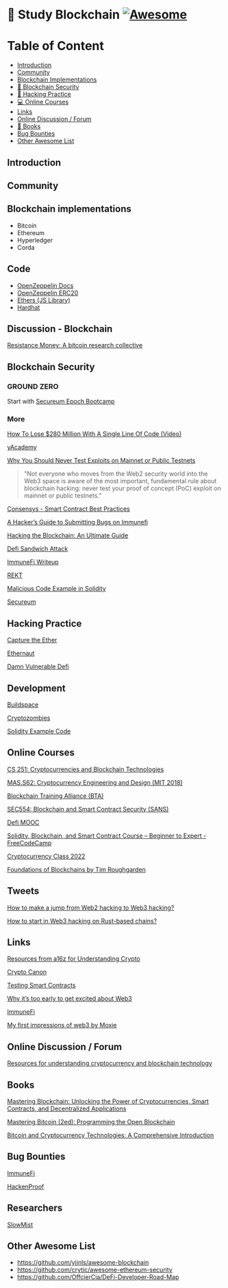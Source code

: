 # 🧊 Study Blockchain [![Awesome](https://cdn.rawgit.com/sindresorhus/awesome/d7305f38d29fed78fa85652e3a63e154dd8e8829/media/badge.svg)](https://github.com/sindresorhus/awesome)

# Table of Content
- [Introduction](#introduction)
- [Community](#community)
- [Blockchain Implementations](#blockchain-implementations)
- [🔐 Blockchain Security](#blockchain-security)
- [🚩 Hacking Practice](#hacking-practice)
- [:computer: Online Courses](#online-courses)
- [Links](#links)
- [Online Discussion / Forum](#online-discussion-forum)
- [:open_book: Books](#books)
- [Bug Bounties](#bug-bounties)
- [Other Awesome List](#other-awesome-list)

## Introduction

## Community

## Blockchain implementations
- Bitcoin
- Ethereum
- Hyperledger
- Corda

## Code
- [OpenZeppelin Docs](https://docs.openzeppelin.com/contracts)
- [OpenZeppelin ERC20](https://github.com/OpenZeppelin/openzeppelin-contracts)
- [Ethers (JS Library)](https://docs.ethers.io/v5/)
- [Hardhat](https://hardhat.org/)

## Discussion - Blockchain
[Resistance Money: A bitcoin research collective](https://www.resistance.money/)

## Blockchain Security

### GROUND ZERO
Start with [Secureum Epoch Bootcamp](https://github.com/x676f64/secureum-mind_map)

### More

[How To Lose $280 Million With A Single Line Of Code (Video)](https://www.youtube.com/watch?v=bTPouSkrhIM)

[yAcademy](https://youtube.com/@yacademyDAO)

[Why You Should Never Test Exploits on Mainnet or Public Testnets](https://medium.com/immunefi/why-you-should-never-test-exploits-on-mainnet-or-public-testnets-7e904a2cbf05)
> "Not everyone who moves from the Web2 security world into the Web3 space is aware of the most important, fundamental rule about blockchain hacking: never test your proof of concept (PoC) exploit on mainnet or public testnets."

[Consensys - Smart Contract Best Practices](https://consensys.github.io/smart-contract-best-practices/)

[A Hacker’s Guide to Submitting Bugs on Immunefi](https://medium.com/immunefi/a-hackers-guide-to-submitting-bugs-on-immunefi-1e6b7ada71a9)

[Hacking the Blockchain: An Ultimate Guide](https://medium.com/immunefi/hacking-the-blockchain-an-ultimate-guide-4f34b33c6e8b)

[Defi Sandwich Attack](https://cmichel.io/de-fi-sandwich-attacks/)

[ImmuneFi Writeup](https://immunefi.medium.com/hacker-earns-largest-ever-crypto-bug-bounty-via-immunefi-1ee96a54cc9f)

[REKT](https://rekt.news/leaderboard/)

[Malicious Code Example in Solidity](https://solidity-by-example.org/hacks/hiding-malicious-code-with-external-contract/)

[Secureum](https://secureum.substack.com/archive)

## Hacking Practice
[Capture the Ether](https://capturetheether.com/)

[Ethernaut](https://ethernaut.openzeppelin.com/)

[Damn Vulnerable Defi](https://www.damnvulnerabledefi.xyz/)

## Development
[Buildspace](https://buildspace.so/)

[Cryptozombies](https://cryptozombies.io/)

[Solidity Example Code](https://solidity-by-example.org)

## Online Courses
[CS 251: Cryptocurrencies and Blockchain Technologies](https://cs251.stanford.edu/)

[MAS.S62: Cryptocurrency Engineering and Design (MIT 2018)](https://ocw.mit.edu/courses/media-arts-and-sciences/mas-s62-cryptocurrency-engineering-and-design-spring-2018/)

[Blockchain Training Alliance (BTA)](https://blockchaintrainingalliance.com/)

[SEC554: Blockchain and Smart Contract Security (SANS)](https://www.sans.org/ondemand/course/blockchain-smart-contract-security/192905)

[Defi MOOC](https://defi-learning.org/)

[Solidity, Blockchain, and Smart Contract Course – Beginner to Expert - FreeCodeCamp](https://www.youtube.com/watch?v=M576WGiDBdQ)

[Cryptocurrency Class 2022](https://cryptocurrencyclass.github.io/)

[Foundations of Blockchains by Tim Roughgarden](https://www.youtube.com/playlist?list=PLEGCF-WLh2RLOHv_xUGLqRts_9JxrckiA)

## Tweets
[How to make a jump from Web2 hacking to Web3 hacking?](https://twitter.com/adrianhetman/status/1475550508354093072)

[How to start in Web3 hacking on Rust-based chains?](https://twitter.com/timurguvenkaya/status/1475843655567089676)

## Links
[Resources from a16z for Understanding Crypto](https://a16z.com/2020/04/30/explaining-crypto-from-a16z/)

[Crypto Canon](https://a16z.com/2018/02/10/crypto-readings-resources/)

[Testing Smart Contracts](https://www.notonlyowner.com/learn/intro-security-hacking-smart-contracts-ethereum)

[Why it’s too early to get excited about Web3](https://www.oreilly.com/radar/why-its-too-early-to-get-excited-about-web3/)

[ImmuneFi](https://immunefi.com/learn/)

[My first impressions of web3 by Moxie](https://moxie.org/2022/01/07/web3-first-impressions.html)

## Online Discussion / Forum
[Resources for understanding cryptocurrency and blockchain technology](https://news.ycombinator.com/item?id=23029172)

## Books
[Mastering Blockchain: Unlocking the Power of Cryptocurrencies, Smart Contracts, and Decentralized Applications](https://www.amazon.com/Mastering-Blockchain-Cryptocurrencies-Decentralized-Applications/dp/1492054704)

[Mastering Bitcoin (2ed): Programming the Open Blockchain](https://www.amazon.com/Mastering-Bitcoin-Programming-Open-Blockchain/dp/1491954388)

[Bitcoin and Cryptocurrency Technologies: A Comprehensive Introduction](https://www.amazon.com/Bitcoin-Cryptocurrency-Technologies-Comprehensive-Introduction/dp/0691171696)

## Bug Bounties
[ImmuneFi](www.immunefi.com)

[HackenProof](https://hackenproof.com/)

## Researchers
[SlowMist](https://twitter.com/slowmist_team)

## Other Awesome List
- https://github.com/yjjnls/awesome-blockchain
- https://github.com/crytic/awesome-ethereum-security
- https://github.com/OffcierCia/DeFi-Developer-Road-Map
